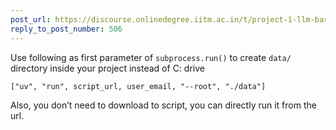 ```yaml
---
post_url: https://discourse.onlinedegree.iitm.ac.in/t/project-1-llm-based-automation-agent-discussion-thread-tds-jan-2025/164277/518
reply_to_post_number: 506
---
```

Use following as first parameter of `subprocess.run()` to create `data/` directory inside your project instead of C: drive

```
["uv", "run", script_url, user_email, "--root", "./data"]

```

Also, you don’t need to download to script, you can directly run it from the url.